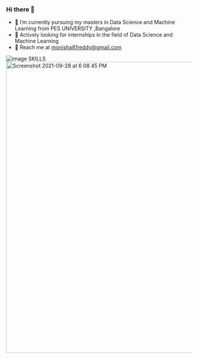 ### Hi there 👋


- 🔭 I’m currently pursuing my masters in Data Science and Machine Learning from PES UNIVERSITY ,Bangalore
- 🌱 Actively looking for internships in the field of Data Science and Machine Learning
- 💬 Reach me at monisha81reddy@gmail.com


![image](https://user-images.githubusercontent.com/63378154/135087729-ef8c3bb1-32f1-4a20-aafd-43c7d0ae1b36.png) SKILLS
<img width="789" alt="Screenshot 2021-09-28 at 6 08 45 PM" src="https://user-images.githubusercontent.com/63378154/135088449-6cc60a34-c65e-4acb-89f2-3aec63100047.png">



